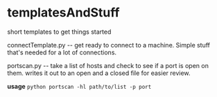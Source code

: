 # templatesAndStuff
short templates to get things started

connectTemplate.py -- get ready to connect to a machine.  Simple stuff that's needed for a lot of connections.  

portscan.py -- take a list of hosts and check to see if a port is open on them.  writes it out to an open and a closed file for easier review.  

**usage** `python portscan -hl path/to/list -p port`
